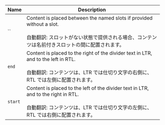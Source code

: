 | Name    | Description                                                                                                                                                                     |
| ------- | ------------------------------------------------------------------------------------------------------------------------------------------------------------------------------- |
| ``      | Content is placed between the named slots if provided without a slot.<br /><br />自動翻訳: スロットがない状態で提供される場合、コンテンツは名前付きスロットの間に配置されます。 |
| `end`   | Content is placed to the right of the divider text in LTR, and to the left in RTL.<br /><br />自動翻訳: コンテンツは、LTR では仕切り文字の右側に、RTL では左側に配置されます。  |
| `start` | Content is placed to the left of the divider text in LTR, and to the right in RTL.<br /><br />自動翻訳: コンテンツは、LTR では仕切り文字の左側に、RTL では右側に配置されます。  |
